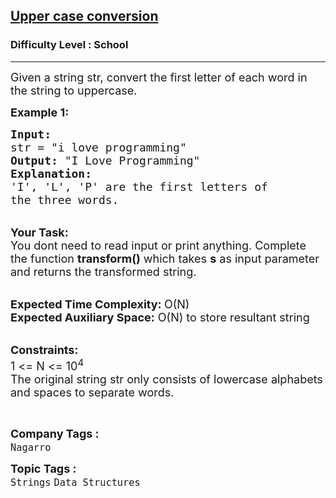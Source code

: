 <h2><a href="https://practice.geeksforgeeks.org/problems/upper-case-conversion5419/1?page=2&difficulty=School&sortBy=submissions">Upper case conversion</a></h2><h3>Difficulty Level : School</h3><hr><div class="problems_problem_content__Xm_eO"><p><span style="font-size:18px">Given a string str, convert the first letter of each word in the string to uppercase.&nbsp;</span></p>

<p><span style="font-size:18px"><strong>Example 1:</strong></span></p>

<pre><span style="font-size:18px"><strong>Input:</strong>
str = "i love programming"
<strong>Output:</strong> "I Love Programming"
<strong>Explanation</strong></span><span style="font-size:18px"><strong>:</strong>
'I', 'L', 'P' are the first letters of 
the three words.</span></pre>

<p><br>
<span style="font-size:18px"><strong>Your Task: &nbsp;</strong><br>
You dont need to read input or print anything. Complete the function <strong>transform()</strong> which takes <strong>s</strong> as input parameter and returns the transformed string.</span></p>

<p><br>
<span style="font-size:18px"><strong>Expected Time Complexity: </strong>O(N)<br>
<strong>Expected Auxiliary Space:</strong> O(N) to store resultant string &nbsp;</span></p>

<p><br>
<span style="font-size:18px"><strong>Constraints:</strong><br>
1 &lt;= N &lt;= 10<sup>4</sup><br>
The original string str only consists of lowercase alphabets and spaces to separate words.</span></p>

<p>&nbsp;</p>
</div><p><span style=font-size:18px><strong>Company Tags : </strong><br><code>Nagarro</code>&nbsp;<br><p><span style=font-size:18px><strong>Topic Tags : </strong><br><code>Strings</code>&nbsp;<code>Data Structures</code>&nbsp;